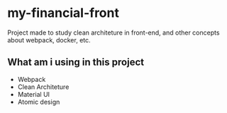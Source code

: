 # my-financial-front

Project made to study clean architeture in front-end, and other concepts about webpack, docker, etc.

## What am i using in this project
- Webpack
- Clean Architeture
- Material UI
- Atomic design
